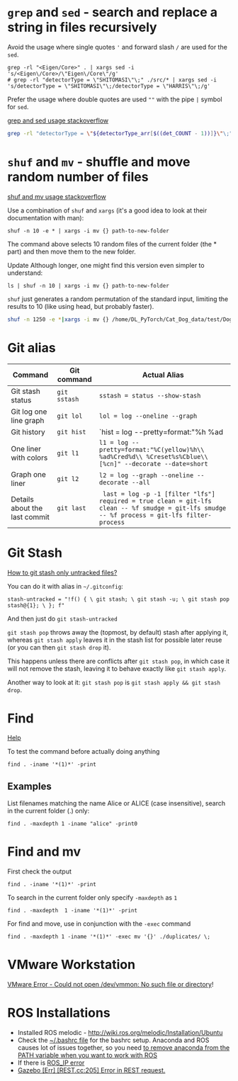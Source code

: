# `grep` and `sed` - search and replace a string in files recursively
Avoid the usage where single quotes `'` and forward slash `/` are used for the `sed`.
```shell
grep -rl "<Eigen/Core>" . | xargs sed -i 's/<Eigen\/Core>/\"Eigen\/Core\"/g'
# grep -rl "detectorType = \"SHITOMASI\"\;" ./src/* | xargs sed -i 's/detectorType = \"SHITOMASI\"\;/detectorType = \"HARRIS\"\;/g'
```
Prefer the usage where double quotes are used `""` with the pipe `|` symbol for `sed`.

[grep and sed usage stackoverflow](https://stackoverflow.com/questions/33473291/how-to-use-variable-names-when-grep-and-sed-are-combined)
```bash
grep -rl "detectorType = \"${detectorType_arr[$((det_COUNT - 1))]}\"\;" ./src/*.cpp | xargs sed -i "s|detectorType = \"${detectorType_arr[$((det_COUNT - 1))]}\"\;|detectorType = \"$i\"\;|g"
```

# `shuf` and `mv` - shuffle and move random number of files
[shuf and mv usage stackoverflow](https://stackoverflow.com/questions/14033129/how-to-move-a-given-number-of-random-files-on-unix-linux-os)

Use a combination of `shuf` and `xargs` (it's a good idea to look at their documentation with man):

`shuf -n 10 -e * | xargs -i mv {} path-to-new-folder`

The command above selects 10 random files of the current folder (the * part) and then move them to the new folder.

Update
Although longer, one might find this version even simpler to understand:

`ls | shuf -n 10 | xargs -i mv {} path-to-new-folder`

`shuf` just generates a random permutation of the standard input, limiting the results to 10 (like using head, but probably faster).

```bash
shuf -n 1250 -e *|xargs -i mv {} /home/DL_PyTorch/Cat_Dog_data/test/Dog
```
# Git alias
| Command | Git command | Actual Alias |
|---|---|---|
| Git stash status | `git sstash` | `sstash = status --show-stash` |
| Git log one line graph | `git lol` | `lol = log --oneline --graph` |
| Git history | `git hist` | `hist = log --pretty=format:\"%h %ad | %s%d [%an]\" --graph --date=short` |
| One liner with colors | `git l1` | `l1 = log --pretty=format:"%C(yellow)%h\\ %ad%Cred%d\\ %Creset%s%Cblue\\ [%cn]" --decorate --date=short` |
| Graph one liner | `git l2` | `l2 = log --graph --oneline --decorate --all` |
| Details about the last commit | `git last` | ``` last = log -p -1 [filter "lfs"] required = true clean = git-lfs clean -- %f smudge = git-lfs smudge -- %f process = git-lfs filter-process``` |

# Git Stash
[How to git stash only untracked files?](https://stackoverflow.com/questions/39026156/how-to-git-stash-only-untracked-files)

You can do it with alias in `~/.gitconfig`: 
```
stash-untracked = "!f() { \ git stash; \ git stash -u; \ git stash pop stash@{1}; \ }; f" 
```
And then just do `git stash-untracked`  

`git stash pop` throws away the (topmost, by default) stash after applying it, whereas `git stash apply` leaves it in the stash list for possible later reuse (or you can then `git stash drop` it). 

This happens unless there are conflicts after `git stash pop`, in which case it will not remove the stash, leaving it to behave exactly like `git stash apply`. 

Another way to look at it: `git stash pop` is `git stash apply && git stash drop`. 

# Find
[Help](https://ss64.com/bash/find.html)

To test the command before actually doing anything
```
find . -iname '*(1)*' -print
```

## Examples
List filenames matching the name Alice or ALICE (case insensitive), search in the current folder (.) only:
```
find . -maxdepth 1 -iname "alice" -print0
```

# Find and mv
First check the output
```
find . -iname '*(1)*' -print

```
To search in the current folder only specify `-maxdepth` as `1`
```
find . -maxdepth  1 -iname '*(1)*' -print
```
For find and move, use in conjunction with the `-exec` command
```
find . -maxdepth 1 -iname '*(1)*' -exec mv '{}' ./duplicates/ \;
```

# VMware Workstation

[VMware Error - Could not open /dev/vmmon: No such file or directory](https://askubuntu.com/questions/1096052/vmware-15-error-on-ubuntu-18-4-could-not-open-dev-vmmon-no-such-file-or-dire)!

# ROS Installations
- Installed ROS melodic - http://wiki.ros.org/melodic/Installation/Ubuntu
- Check the [~/.bashrc file](./bashrc) for the bashrc setup. Anaconda and ROS causes lot of issues together, so you need [to remove anaconda from the PATH variable when you want to work with ROS](http://wiki.ros.org/IDEs)
- If there is [ROS_IP error](https://answers.ros.org/question/308799/melodic-network-setup-invalid-ros_ip-protocol-should-not-be-included/)
- [Gazebo [Err] [REST.cc:205] Error in REST request.](https://www.youtube.com/watch?v=ftDz_EVoatw)